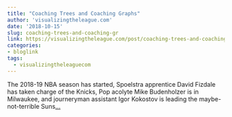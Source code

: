 ```yaml
---
title: "Coaching Trees and Coaching Graphs"
author: 'visualizingtheleague.com'
date: '2018-10-15'
slug: coaching-trees-and-coaching-gr
link: https://visualizingtheleague.com/post/coaching-trees-and-coaching-graphs/
categories:
- bloglink
tags:
  - visualizingtheleaguecom
---
```


The 2018-19 NBA season has started, Spoelstra apprentice David Fizdale has taken charge of the Knicks, Pop acolyte Mike Budenholzer is in Milwaukee, and journeryman assistant Igor Kokostov is leading the maybe-not-terrible Suns[... <i class="fas fa-external-link-alt"></i>](https://visualizingtheleague.com/post/coaching-trees-and-coaching-graphs/)


